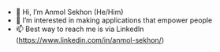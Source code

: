 - 👋 Hi, I’m Anmol Sekhon (He/Him)
- 👀 I’m interested in making applications that empower people
- 📫 Best way to reach me is via LinkedIn (https://www.linkedin.com/in/anmol-sekhon/)

<!---
anmolsekhon590/anmolsekhon590 is a ✨ special ✨ repository because its `README.md` (this file) appears on your GitHub profile.
You can click the Preview link to take a look at your changes.
--->
